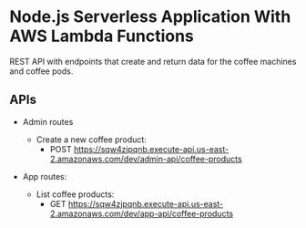 # Node.js Serverless Application With AWS Lambda Functions
REST API with endpoints that create and return data for the coffee machines and coffee pods.

## APIs
* Admin routes
  * Create a new coffee product:
    * POST https://sqw4zjpqnb.execute-api.us-east-2.amazonaws.com/dev/admin-api/coffee-products
  
* App routes:
  * List coffee products:
    * GET https://sqw4zjpqnb.execute-api.us-east-2.amazonaws.com/dev/app-api/coffee-products
